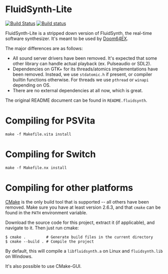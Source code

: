 FluidSynth-Lite 
==================
[![Build Status](https://travis-ci.org/dotfloat/fluidsynth-lite.svg?branch=master)](https://travis-ci.org/dotfloat/fluidsynth-lite)
[![Build status](https://ci.appveyor.com/api/projects/status/7jwt8ecihyj7lpdl/branch/master?svg=true)](https://ci.appveyor.com/project/dotfloat/fluidsynth-lite/branch/master)

FluidSynth-Lite is a stripped down version of FluidSynth, the real-time software
synthesizer. It's meant to be used by [Doom64EX](http://github.com/svkaiser/Doom64EX).

The major differences are as follows:

- All sound server drivers have been removed. It's expected that some other
library can handle actual playback (ex. Pulseaudio or SDL2).
- Dependencies on GTK+ for its threads/atomics implementations have been
  removed. Instead, we use `stdatomic.h` if present, or compiler builtin
  functions otherwise. For threads we use `pthread` or `winapi` depending on OS.
- There are no external dependencies at all now, which is great.

The original README document can be found in `README.fluidsynth`.

Compiling for PSVita
===========
```
make -f Makefile.vita install
```

Compiling for Switch
===========
```
make -f Makefile.nx install
```

Compiling for other platforms
===========

[CMake](https://cmake.org) is the only build tool that is supported -- all
others have been removed. Make sure you have at least version 2.6.3, and that
`cmake` can be found in the `PATH` environment variable.

Download the source code for this project, extract it (if applicable), and
navigate to it. Then just run cmake:

    $ cmake .         # Generate build files in the current directory
    $ cmake --build . # Compile the project

By default, this will compile a `libfluidsynth.a` on Linux and `fluidsynth.lib`
on Windows.

It's also possible to use CMake-GUI.
